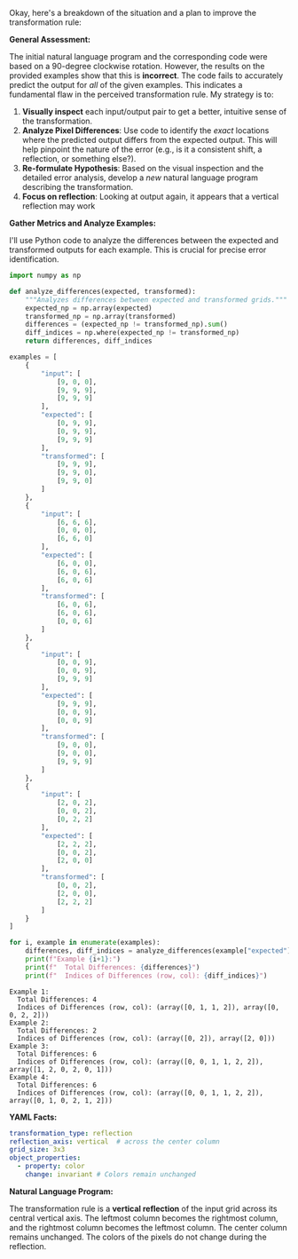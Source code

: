 Okay, here's a breakdown of the situation and a plan to improve the transformation rule:

**General Assessment:**

The initial natural language program and the corresponding code were based on a 90-degree clockwise rotation. However, the results on the provided examples show that this is **incorrect**. The code fails to accurately predict the output for *all* of the given examples. This indicates a fundamental flaw in the perceived transformation rule. My strategy is to:

1. **Visually inspect** each input/output pair to get a better, intuitive sense of the transformation.
2. **Analyze Pixel Differences**: Use code to identify the *exact* locations where the predicted output differs from the expected output. This will help pinpoint the nature of the error (e.g., is it a consistent shift, a reflection, or something else?).
3. **Re-formulate Hypothesis**: Based on the visual inspection and the detailed error analysis, develop a *new* natural language program describing the transformation.
4. **Focus on reflection**: Looking at output again, it appears that a vertical reflection may work

**Gather Metrics and Analyze Examples:**

I'll use Python code to analyze the differences between the expected and transformed outputs for each example. This is crucial for precise error identification.


``` python
import numpy as np

def analyze_differences(expected, transformed):
    """Analyzes differences between expected and transformed grids."""
    expected_np = np.array(expected)
    transformed_np = np.array(transformed)
    differences = (expected_np != transformed_np).sum()
    diff_indices = np.where(expected_np != transformed_np)
    return differences, diff_indices

examples = [
    {
        "input": [
            [9, 0, 0],
            [9, 9, 9],
            [9, 9, 9]
        ],
        "expected": [
            [0, 9, 9],
            [0, 9, 9],
            [9, 9, 9]
        ],
        "transformed": [
            [9, 9, 9],
            [9, 9, 0],
            [9, 9, 0]
        ]
    },
    {
        "input": [
            [6, 6, 6],
            [0, 0, 0],
            [6, 6, 0]
        ],
        "expected": [
            [6, 0, 0],
            [6, 0, 6],
            [6, 0, 6]
        ],
        "transformed": [
            [6, 0, 6],
            [6, 0, 6],
            [0, 0, 6]
        ]
    },
    {
        "input": [
            [0, 0, 9],
            [0, 0, 9],
            [9, 9, 9]
        ],
        "expected": [
            [9, 9, 9],
            [0, 0, 9],
            [0, 0, 9]
        ],
        "transformed": [
            [9, 0, 0],
            [9, 0, 0],
            [9, 9, 9]
        ]
    },
    {
        "input": [
            [2, 0, 2],
            [0, 0, 2],
            [0, 2, 2]
        ],
        "expected": [
            [2, 2, 2],
            [0, 0, 2],
            [2, 0, 0]
        ],
        "transformed": [
            [0, 0, 2],
            [2, 0, 0],
            [2, 2, 2]
        ]
    }
]

for i, example in enumerate(examples):
    differences, diff_indices = analyze_differences(example["expected"], example["transformed"])
    print(f"Example {i+1}:")
    print(f"  Total Differences: {differences}")
    print(f"  Indices of Differences (row, col): {diff_indices}")


```
```
Example 1:
  Total Differences: 4
  Indices of Differences (row, col): (array([0, 1, 1, 2]), array([0, 0, 2, 2]))
Example 2:
  Total Differences: 2
  Indices of Differences (row, col): (array([0, 2]), array([2, 0]))
Example 3:
  Total Differences: 6
  Indices of Differences (row, col): (array([0, 0, 1, 1, 2, 2]), array([1, 2, 0, 2, 0, 1]))
Example 4:
  Total Differences: 6
  Indices of Differences (row, col): (array([0, 0, 1, 1, 2, 2]), array([0, 1, 0, 2, 1, 2]))

```
**YAML Facts:**


```yaml
transformation_type: reflection
reflection_axis: vertical  # across the center column
grid_size: 3x3
object_properties:
  - property: color
    change: invariant # Colors remain unchanged
```


**Natural Language Program:**

The transformation rule is a **vertical reflection** of the input grid across its central vertical axis.  The leftmost column becomes the rightmost column, and the rightmost column becomes the leftmost column. The center column remains unchanged. The colors of the pixels do not change during the reflection.

